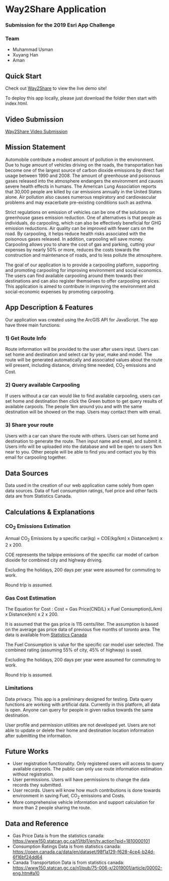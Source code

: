 # Way2Share Application
### Submission for the 2019 Esri App Challenge
### Team
* Muhammad Usman
* Xuyang Han
* Aman


## Quick Start

Check out <a href="https://xuyanghan.github.io/esri_2019_app_challenge/">Way2Share</a> to view the live demo site!

To deploy this app locally, please just download the folder then start with index.html.


## Video Submission

<a href="https://www.youtube.com/watch?v=Jv5jDxev2qE" target="_blank">Way2Share Video Submission</a>


## Mission Statement

Automobile contribute a modest amount of pollution in the environment. Due to huge amount
								    of vehicles driving on the roads, the transportation has become one of the
                                    largest source of carbon dioxide emissions by direct fuel usage between 1990 and 2008.
                                    The amount of greenhouse and poisonous gases released into the atmosphere endangers
                                    the environment and causes severe health effects in humans. The American Lung
                                    Association reports that 30,000 people are killed by car emissions annually in the
                                    United States alone. Air pollution also causes numerous respiratory and
                                    cardiovascular problems and may exacerbate pre-existing conditions such as
                                    asthma.

Strict regulations on emission of vehicles can be one of the solutions on greenhouse
                                    gases emission reduction. One of alternatives is that people as individuals, do carpooling, which can also be
                                    effectively beneficial for GHG emission reductions. Air quality can be improved with
                                    fewer cars on the road. By carpooling, it helps reduce health risks associated with
                                    the poisonous gases released. In addition, carpooling will save money. Carpooling
									allows you to share the cost of gas and parking, cutting your expenses by nearly 50%
									or more, reduces the costs towards the construction and maintenance of roads, and to
									less pollute the atmosphere.

The goal of our application is to provide a carpooling platform, supporting and
                                    promoting carpooling for improving environment and social economics. The users can
									find available carpooling around them towards their destinations and can also
									register themselves to offer carpooling services. This application is aimed to
									contribute in improving the environment and social-economic expenses by promoting
									carpooling.

## App Description & Features

Our application was created using the ArcGIS API for JavaScript. The app have three main functions:

### 1) Get Route Info
Route information will be provided to the user after users input. Users can set home and destination and select car by
year, make and model. The route will be generated automatically and associated values about the route will present,
 including distance, driving time needed, CO<sub>2</sub> emissions and Cost.


### 2) Query available Carpooling
If users without a car can would like to find available carpooling, users can set home and destination then click the Green button to get query results of available carpools.
The people 1km around you and with the same destination will be showed on the map. Users may contact them with email.

### 3) Share your route
Users with a car can share the route with others.
Users can  set home and destination to generate the route.
Then input name and email, and submit it. Users info will be uploaded into the database and will be open to users 1km near
                                        to you.
Other people will be able to find you and contact you by this email for carpooling together.


## Data Sources

Data used in the creation of our web application came solely from open data sources.
Data of fuel consumption ratings, fuel price and other facts data are from Statistics Canada.

## Calculations & Explanations

### CO<sub>2</sub> Emissions Estimation
Annual CO<sub>2</sub> Emissions by a specific car(kg) = COE(kg/km) x Distance(km) x 2 x 200.

COE represents the tailpipe emissions of the specific car model of carbon dioxide for combined city and highway driving.

Excluding the holidays, 200 days per year were assumed for commuting to work.

Round trip is assumed.

### Gas Cost Estimation
The Equation for Cost : Cost = Gas Price(CND/L) x Fuel Consumption(L/km) x Distance(km) x 2 x 200.

It is assumed that the gas price is 115 cents/liter.
                                        The assumption is based on the average gas price data of previous five months of
                                        toronto area.
                                        The data is available
                                        from <a href="https://www150.statcan.gc.ca/t1/tbl1/en/tv.action?pid=1810000101">Statistics
                                            Canada</a>

The Fuel Consumption is value for the specific car model user selected.
                                        The combined rating (assuming 55% of city, 45% of highway) is used.

Excluding the holidays, 200 days per year were assumed for commuting to work.

Round trip is assumed.

### Limitations
Data privacy. This app is a preliminary designed for testing. Data query
                                        functions are working with artificial data.
                                        Currently in this platform, all data is open. Anyone can query for people in
                                        given radius towards the same destination.

User profile and permission utilities are not developed yet.
                                        Users are not able to update or delete their home and destination location information
                                        after submitting the information.

## Future Works
* User registration functionality. Only registered users will access to query
                                        available carpools.
                                        The public can only use route information estimation without registration.
* User permissions. Users will have permissions to change the data records they
                                        submitted.
* User records. Users will know how much contributions is done
                                        towards environment in saving Fuel, CO<sub>2</sub> emissions and Costs.
* More comprehensive vehicle information and support calculation for more than 2
                                        people sharing the route.

## Data and Reference
* Gas Price Data is from the statistics canada: https://www150.statcan.gc.ca/t1/tbl1/en/tv.action?pid=1810000101
* Consumption Ratings Data is from statistics canada: https://open.canada.ca/data/en/dataset/98f1a129-f628-4ce4-b24d-6f16bf24dd64
* Canada Transportation Data is from statistics canada: https://www150.statcan.gc.ca/n1/pub/75-006-x/2019001/article/00002-eng.htm#a10
